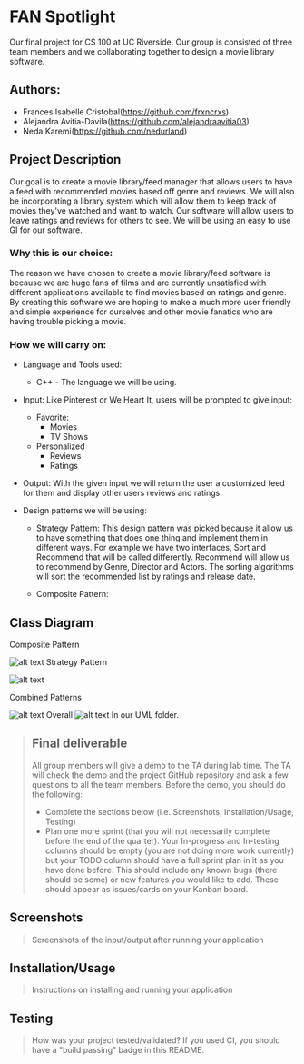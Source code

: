 # FAN Spotlight 
 Our final project for CS 100 at UC Riverside. Our group is consisted of three team members and we collaborating together to design a movie library software. 
## Authors: 
 * Frances Isabelle Cristobal(https://github.com/frxncrxs)
 * Alejandra Avitia-Davila(https://github.com/alejandraavitia03)
 * Neda Karemi(https://github.com/nedurland)


## Project Description
  Our goal is to create a movie library/feed manager that allows users to have a feed with recommended movies based off genre and reviews. We will also be incorporating a library system which will allow them to keep track of movies they've watched and want to watch. Our software will allow users to leave ratings and reviews for others to see. We will be using an easy to use GI for our software.
### Why this is our choice:
 The reason we have chosen to create a movie library/feed software is because we are huge fans of films and are currently unsatisfied with different applications available to find movies based on ratings and genre. By creating this software we are hoping to make a much more user friendly and simple experience for ourselves and other movie fanatics who are having trouble picking a movie.
### How we will carry on:
* Language and Tools used:
	* C++ - The language we will be using.

* Input: 
	Like Pinterest or We Heart It, users will be prompted to give input:
	* Favorite:
		* Movies
		* TV Shows 
	* Personalized
		* Reviews 
		* Ratings
* Output: 
	With the given input we will return the user a customized feed for them and display other users reviews and ratings. 
* Design patterns we will be using:
	* Strategy Pattern: This design pattern was picked because it allow us to have something that does one thing and implement them in different ways. For example we have two interfaces, Sort and Recommend that will be called differently. Recommend will allow us to recommend by Genre, Director and Actors. The sorting algorithms will sort the recommended list by ratings and release date.

	* Composite Pattern:  
		


## Class Diagram
Composite Pattern

![alt text](https://github.com/cs100/final-project-nkare001-aavit004-fcris002/blob/e152d15ffcb8df1e0f2364876f3e9bd9f7677bd9/UML's/FAN%20Spotlight-Composite%20Pattern%20.png)
Strategy Pattern

![alt text](https://github.com/cs100/final-project-nkare001-aavit004-fcris002/blob/e152d15ffcb8df1e0f2364876f3e9bd9f7677bd9/UML's/FAN%20Spotlight-Strategy%20Pattern.png)

Combined Patterns

![alt text](https://github.com/cs100/final-project-nkare001-aavit004-fcris002/blob/e152d15ffcb8df1e0f2364876f3e9bd9f7677bd9/UML's/FAN%20Spotlight-Combined%20Patterns.png)
Overall
![alt text](https://github.com/cs100/final-project-nkare001-aavit004-fcris002/blob/3df8d614f20d55343067f6b030f0f667bf8e86e6/UML's/FAN%20Spotlight-Overall.png)
In our UML folder.
 

 > ## Final deliverable
 > All group members will give a demo to the TA during lab time. The TA will check the demo and the project GitHub repository and ask a few questions to all the team members. 
 > Before the demo, you should do the following:
 > * Complete the sections below (i.e. Screenshots, Installation/Usage, Testing)
 > * Plan one more sprint (that you will not necessarily complete before the end of the quarter). Your In-progress and In-testing columns should be empty (you are not doing more work currently) but your TODO column should have a full sprint plan in it as you have done before. This should include any known bugs (there should be some) or new features you would like to add. These should appear as issues/cards on your Kanban board. 
 
 ## Screenshots
 > Screenshots of the input/output after running your application
 ## Installation/Usage
 > Instructions on installing and running your application
 ## Testing
 > How was your project tested/validated? If you used CI, you should have a "build passing" badge in this README.
 
